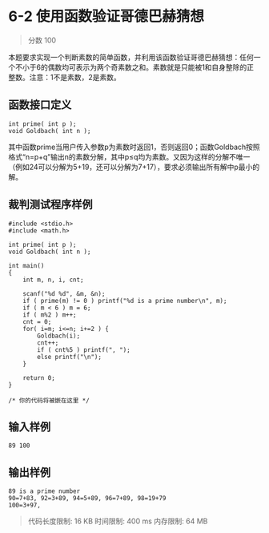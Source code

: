 # 6-2 使用函数验证哥德巴赫猜想

> 分数 100

本题要求实现一个判断素数的简单函数，并利用该函数验证哥德巴赫猜想：任何一个不小于6的偶数均可表示为两个奇素数之和。素数就是只能被1和自身整除的正整数。注意：1不是素数，2是素数。

## 函数接口定义

    int prime( int p );
    void Goldbach( int n );

其中函数prime当用户传入参数p为素数时返回1，否则返回0；函数Goldbach按照格式“n=p+q”输出n的素数分解，其中p≤q均为素数。又因为这样的分解不唯一（例如24可以分解为5+19，还可以分解为7+17），要求必须输出所有解中p最小的解。

## 裁判测试程序样例

    #include <stdio.h>
    #include <math.h>

    int prime( int p );
    void Goldbach( int n );
        
    int main()
    {
        int m, n, i, cnt;

        scanf("%d %d", &m, &n);
        if ( prime(m) != 0 ) printf("%d is a prime number\n", m);
        if ( m < 6 ) m = 6;
        if ( m%2 ) m++;
        cnt = 0;
        for( i=m; i<=n; i+=2 ) {
            Goldbach(i);
            cnt++;
            if ( cnt%5 ) printf(", ");
            else printf("\n");
        }

        return 0;
    }

    /* 你的代码将被嵌在这里 */

## 输入样例

    89 100

## 输出样例

    89 is a prime number
    90=7+83, 92=3+89, 94=5+89, 96=7+89, 98=19+79
    100=3+97, 

> 代码长度限制: 16 KB
> 时间限制: 400 ms
> 内存限制: 64 MB